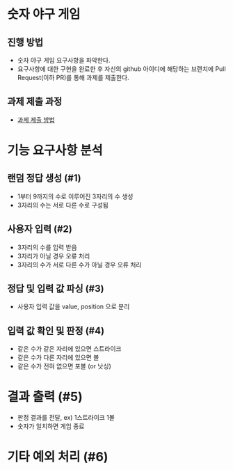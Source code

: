 # 숫자 야구 게임
## 진행 방법
* 숫자 야구 게임 요구사항을 파악한다.
* 요구사항에 대한 구현을 완료한 후 자신의 github 아이디에 해당하는 브랜치에 Pull Request(이하 PR)를 통해 과제를 제출한다.

## 과제 제출 과정
* [과제 제출 방법](https://github.com/next-step/nextstep-docs/tree/master/precourse)

# 기능 요구사항 분석
## 랜덤 정답 생성 (#1)
* 1부터 9까지의 수로 이루어진 3자리의 수 생성
* 3자리의 수는 서로 다른 수로 구성됨

## 사용자 입력 (#2)
* 3자리의 수를 입력 받음
* 3자리가 아닐 경우 오류 처리
* 3자리의 수가 서로 다른 수가 아닐 경우 오류 처리

## 정답 및 입력 값 파싱 (#3)
* 사용자 입력 값을 value, position 으로 분리

## 입력 값 확인 및 판정 (#4)
* 같은 수가 같은 자리에 있으면 스트라이크
* 같은 수가 다른 자리에 있으면 볼
* 같은 수가 전혀 없으면 포볼 (or 낫싱)

# 결과 출력 (#5)
* 판정 결과를 전달, ex) 1스트라이크 1볼
* 숫자가 일치하면 게임 종료

# 기타 예외 처리 (#6)
